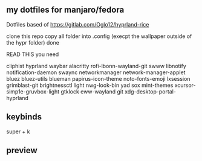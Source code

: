 ## my dotfiles for manjaro/fedora

Dotfiles
based of https://gitlab.com/Oglo12/hyprland-rice

clone this repo
copy all folder into .config (execpt the wallpaper outside of the hypr folder)
done


READ THIS
you need 

cliphist
hyprland
waybar
alacritty
rofi-lbonn-wayland-git
swww
libnotify
notification-daemon
swaync
networkmanager
network-manager-applet
bluez
bluez-utils
blueman
papirus-icon-theme
noto-fonts-emoji
lxsession
grimblast-git
brightnessctl
light
nwg-look-bin
yad
sox
mint-themes
xcursor-simp1e-gruvbox-light
gtklock
eww-wayland
git
xdg-desktop-portal-hyprland

## keybinds
super + k 

## preview
